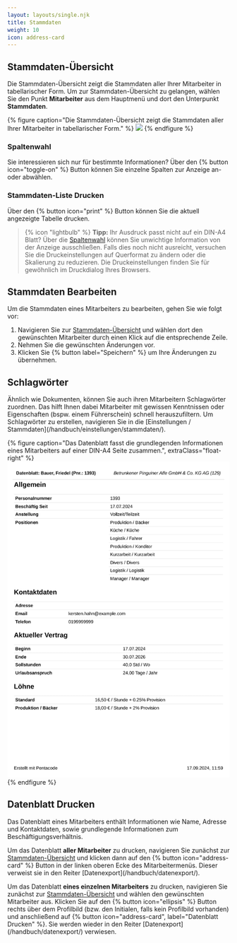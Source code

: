 ```yaml
---
layout: layouts/single.njk
title: Stammdaten
weight: 10
icon: address-card
---
```


## Stammdaten-Übersicht

Die Stammdaten-Übersicht zeigt die Stammdaten aller Ihrer Mitarbeiter in tabellarischer Form. Um zur
Stammdaten-Übersicht zu gelangen, wählen Sie den Punkt **Mitarbeiter** aus dem Hauptmenü und dort den Unterpunkt
**Stammdaten**.

{% figure caption="Die Stammdaten-Übersicht zeigt die Stammdaten aller Ihrer Mitarbeiter in tabellarischer Form." %}
<img src="übersicht.webp" />
{% endfigure %}

### Spaltenwahl

Sie interessieren sich nur für bestimmte Informationen? Über den {% button icon="toggle-on" %} Button können Sie einzelne Spalten zur Anzeige an- oder abwählen.

### Stammdaten-Liste Drucken

Über den {% button icon="print" %} Button können Sie die aktuell angezeigte Tabelle drucken.

> {% icon "lightbulb" %} **Tipp:** Ihr Ausdruck passt nicht auf ein DIN-A4
> Blatt? Über die [Spaltenwahl](#spaltenwahl) können Sie unwichtige Information
> von der Anzeige ausschließen. Falls dies noch nicht ausreicht, versuchen Sie
> die Druckeinstellungen auf Querformat zu ändern oder die Skalierung zu
> reduzieren. Die Druckeinstellungen finden Sie für gewöhnlich im Druckdialog
> Ihres Browsers.

## Stammdaten Bearbeiten

Um die Stammdaten eines Mitarbeiters zu bearbeiten, gehen Sie wie folgt vor:

1. Navigieren Sie zur [Stammdaten-Übersicht](#stammdaten-übersicht) und wählen dort den gewünschten Mitarbeiter durch einen Klick auf die entsprechende Zeile.
2. Nehmen Sie die gewünschten Änderungen vor.
3. Klicken Sie {% button label="Speichern" %} um Ihre Änderungen zu übernehmen.

## Schlagwörter

Ähnlich wie Dokumenten, können Sie auch ihren Mitarbeitern Schlagwörter zuordnen. Das hilft Ihnen dabei Mitarbeiter mit gewissen Kenntnissen oder Eigenschaften (bspw. einem Führerschein) schnell herauszufiltern. Um Schlagwörter zu erstellen, navigieren Sie in die [Einstellungen / Stammdaten]\(/handbuch/einstellungen/stammdaten/). 

{% figure caption="Das Datenblatt fasst die grundlegenden Informationen eines Mitarbeiters auf einer DIN-A4 Seite zusammen.", extraClass="float-right" %}
<img src="datenblatt.webp" />
{% endfigure %}

## Datenblatt Drucken

Das Datenblatt eines Mitarbeiters enthält Informationen wie Name, Adresse und
Kontaktdaten, sowie grundlegende Informationen zum Beschäftigungsverhältnis.

Um das Datenblatt **aller Mitarbeiter** zu drucken, navigieren Sie zunächst zur
[Stammdaten-Übersicht](stammdaten-übersicht) und klicken dann auf den {% button
icon="address-card" %} Button in der linken oberen Ecke des
Mitarbeitermenüs. Dieser verweist sie in den Reiter
[Datenexport]\(/handbuch/datenexport/). 

Um das Datenblatt **eines einzelnen Mitarbeiters** zu drucken, navigieren Sie
zunächst zur [Stammdaten-Übersicht](stammdaten-übersicht) und wählen den
gewünschten Mitarbeiter aus. Klicken Sie auf den {% button icon="ellipsis" %} Button
rechts über dem Profilbild (bzw. den Initialen, falls kein Profilbild vorhanden)
und anschließend auf {% button icon="address-card", label="Datenblatt Drucken"
%}. Sie werden wieder in den Reiter [Datenexport]\(/handbuch/datenexport/)
verwiesen. 
